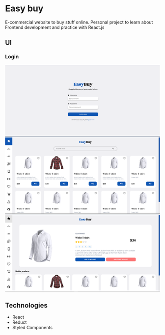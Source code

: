 # Easy buy

E-commercial website to buy stuff online. Personal project to learn about Frontend development and practice with React.js

## UI

### Login

![login](./img/login.png)
![main](./img/main.png)
![details](./img/details.png)

## Technologies

- React
- Reduct
- Styled Components
